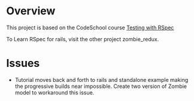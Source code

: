 # Overview

This project is based on the CodeSchool course [Testing with RSpec](https://www.codeschool.com/courses/testing-with-rspec)

To Learn RSpec for rails, visit the other project zombie\_redux.

# Issues

- Tutorial moves back and forth to rails and standalone example making the 
 progressive builds near impossible.  Create two version of Zombie model to 
 workaround this issue.
